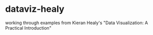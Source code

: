 # dataviz-healy
working through examples from Kieran Healy's "Data Visualization: A Practical Introduction"
